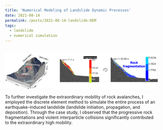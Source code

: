```yaml
---
title: 'Numerical Modeling of Landslide Dynamic Processes'
date: 2021-08-14
permalink: /posts/2021-08-14-landslide-DEM
tags:
  - landslide
  - numerical simulation
---
```


<br/><img src='/images/landslide-DEM.png'>

To further investigate the extraordinary mobility of rock avalanches, I employed the discrete element method to simulate the entire process of an earthquake-induced landslide (landslide initiation, propagation, and deposition). Through the case study, I observed that the progressive rock fragmentations and violent interparticle collisions significantly contributed to the extraordinary high mobility.

